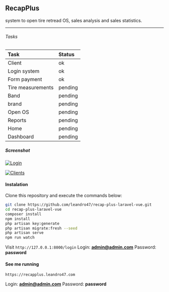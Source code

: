 ## RecapPlus

system to open tire retread OS, sales analysis and sales statistics.

<hr>

###### Tasks
|   Task|  Status |
| :------------ | :------------ |
|   Client |  ok  |
| Login system  | ok  |
|  Form payment |  ok  |
| Tire measurements  | pending  |
| Band  | pending  |
| brand   | pending  |
| Open OS  | pending  |
| Reports  | pending  |
| Home  | pending  |
| Dashboard  | pending  |

##### Screenshot

[![Login](https://uploaddeimagens.com.br/images/003/430/762/original/Screenshot_from_2021-09-14_17-13-16.png?1631661246 "Login")](https://uploaddeimagens.com.br/images/003/430/762/original/Screenshot_from_2021-09-14_17-13-16.png?1631661246 "Login")

[![Clients](https://uploaddeimagens.com.br/images/003/430/767/original/Screenshot_from_2021-09-14_17-16-09.png?1631661394 "Clients")](https://uploaddeimagens.com.br/images/003/430/767/original/Screenshot_from_2021-09-14_17-16-09.png?1631661394 "Clients")

#### Instalation

Clone this repository and execute the commands below:
```bash
git clone https://github.com/leandro47/recap-plus-laravel-vue.git
cd recap-plus-laravel-vue
composer install
npm install
php artisan key:generate
php artisan migrate:fresh --seed
php artisan serve
npm run watch
```
Visit `http://127.0.0.1:8000/login` 
Login: **admin@admin.com**
Password: **password**

#### See me running

 `https://recapplus.leandro47.com`
 
Login: **admin@admin.com**
Password: **password**
